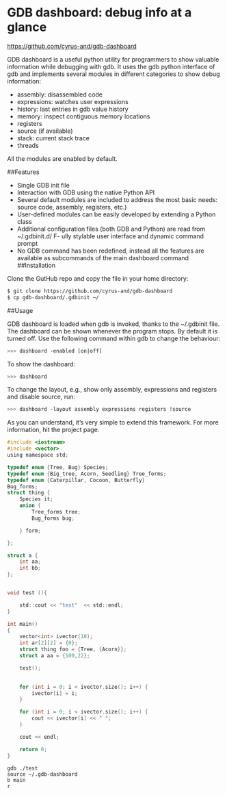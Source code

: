 # GDB dashboard: debug info at a glance

https://github.com/cyrus-and/gdb-dashboard



GDB dashboard is a useful python utility for programmers to show valuable information while debugging with gdb. It uses the gdb python interface of gdb and implements several modules in different categories to show debug information:

- assembly: disassembled code
- expressions: watches user expressions
- history: last entries in gdb value history
- memory: inspect contiguous memory locations
- registers
- source (if available)
- stack: current stack trace
- threads

All the modules are enabled by default.

##Features

- Single GDB init file
- Interaction with GDB using the native Python API
- Several default modules are included to address the most basic needs: source code, assembly, registers, etc.)
- User-defined modules can be easily developed by extending a Python class
- Additional configuration files (both GDB and Python) are read from ~/.gdbinit.d/
F- ully stylable user interface and dynamic command prompt
- No GDB command has been redefined, instead all the features are available as subcommands of the main dashboard command
##Installation

Clone the GutHub repo and copy the file in your home directory:

```sh
$ git clone https://github.com/cyrus-and/gdb-dashboard
$ cp gdb-dashboard/.gdbinit ~/
```

##Usage

GDB dashboard is loaded when gdb is invoked, thanks to the ~/.gdbinit file. The dashboard can be shown whenever the program stops. By default it is turned off. Use the following command within gdb to change the behaviour:

```sh
>>> dashboard -enabled [on|off]
```

To show the dashboard:

```sh
>>> dashboard
```

To change the layout, e.g., show only assembly, expressions and registers and disable source, run:

```sh
>>> dashboard -layout assembly expressions registers !source
```



As you can understand, it’s very simple to extend this framework. For more information, hit the project page.


```c
#include <iostream>
#include <vector>
using namespace std;

typedef enum {Tree, Bug} Species;
typedef enum {Big_tree, Acorn, Seedling} Tree_forms;
typedef enum {Caterpillar, Cocoon, Butterfly}
Bug_forms;
struct thing {
    Species it;
    union {
        Tree_forms tree;
        Bug_forms bug;

    } form;

};

struct a {
    int aa;
    int bb;
};


void test (){

    std::cout << "test"  << std::endl;
}

int main()
{
    vector<int> ivector(10);
    int ar[2][2] = {0};
    struct thing foo = {Tree, {Acorn}};
    struct a aa = {100,22};

    test();
    

    for (int i = 0; i < ivector.size(); i++) {
        ivector[i] = i;
    }

    for (int i = 0; i < ivector.size(); i++) {
        cout << ivector[i] << " ";
    }

    cout << endl;

    return 0;
}
```


```
gdb ./test
source ~/.gdb-dashboard
b main
r
```